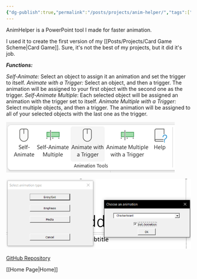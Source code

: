 ```yaml
---
{"dg-publish":true,"permalink":"/posts/projects/anim-helper/","tags":["projects"]}
---
```



AnimHelper is a PowerPoint tool I made for faster animation.

I used it to create the first version of my [[Posts/Projects/Card Game Scheme\|Card Game]].
Sure, it's not the best of my projects, but it did it's job.

**_Functions:_**

*Self-Animate:* Select an object to assign it an animation and set the trigger to itself.
*Animate with a Trigger:* Select an object, and then a trigger. The animation will be assigned to your first object with the second one as the trigger.
*Self-Animate Multiple*: Each selected object will be assigned an animation with the trigger set to itself.
*Animate Multiple with a Trigger:* Select multiple objects, and then a trigger. The animation will be assigned to all of your selected objects with the last one as the trigger.

![animhelper-example-1.png](/img/user/Attachments/animhelper-example-1.png)

![animhelper-example-2.png](/img/user/Attachments/animhelper-example-2.png)

[GitHub Repository](https://github.com/alexavil/AnimHelper)

[[Home Page\|Home]]
